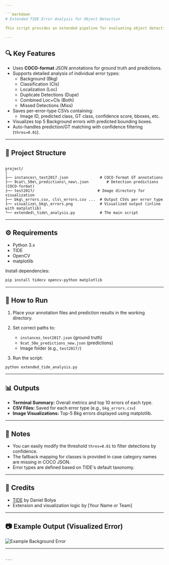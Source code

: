 ```yaml
---

```markdown
# Extended TIDE Error Analysis for Object Detection

This script provides an extended pipeline for evaluating object detection models using the [TIDE](https://github.com/dbolya/tide) framework. Beyond the standard mAP breakdown, it extracts and logs **sample-wise errors** per error type (e.g., Localization, Classification, Background), and **visualizes top failure cases** with bounding boxes.

---
```


## 🔍 Key Features

- Uses **COCO-format** JSON annotations for ground truth and predictions.
- Supports detailed analysis of individual error types:
  - Background (Bkg)
  - Classification (Cls)
  - Localization (Loc)
  - Duplicate Detections (Dupe)
  - Combined Loc+Cls (Both)
  - Missed Detections (Miss)
- Saves per-error-type CSVs containing:
  - Image ID, predicted class, GT class, confidence score, bboxes, etc.
- Visualizes top 5 Background errors with predicted bounding boxes.
- Auto-handles prediction/GT matching with confidence filtering (`thres=0.01`).

---

## 📂 Project Structure

```

project/
│
├── instances\_test2017.json              # COCO-format GT annotations
├── 9cat\_50e\_predictions\_new\.json        # Detection predictions (COCO-format)
├── test2017/                            # Image directory for visualization
├── bkg\_errors.csv, cls\_errors.csv ...  # Output CSVs per error type
├── visualize\_bkg\_errors.png            # Visualized output (inline with matplotlib)
└── extended\_tide\_analysis.py           # The main script

````

---

## ⚙️ Requirements

- Python 3.x
- TIDE
- OpenCV
- matplotlib

Install dependencies:

```bash
pip install tidecv opencv-python matplotlib
````

---

## 🚀 How to Run

1. Place your annotation files and prediction results in the working directory.
2. Set correct paths to:

   * `instances_test2017.json` (ground truth)
   * `9cat_50e_predictions_new.json` (predictions)
   * Image folder (e.g., `test2017/`)
3. Run the script:

```bash
python extended_tide_analysis.py
```

---

## 📊 Outputs

* **Terminal Summary:** Overall metrics and top 10 errors of each type.
* **CSV Files:** Saved for each error type (e.g., `bkg_errors.csv`)
* **Image Visualizations:** Top-5 Bkg errors displayed using matplotlib.

---

## 📝 Notes

* You can easily modify the threshold `thres=0.01` to filter detections by confidence.
* The fallback mapping for classes is provided in case category names are missing in COCO JSON.
* Error types are defined based on TIDE's default taxonomy.

---

## 📎 Credits

* [TIDE](https://github.com/dbolya/tide) by Daniel Bolya
* Extension and visualization logic by \[Your Name or Team]

---

## 📷 Example Output (Visualized Error)

![Example Background Error](visualize_bkg_errors.png)

---

```

---
```
